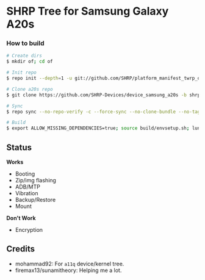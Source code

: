 # SHRP Tree for Samsung Galaxy A20s

### How to build ###

```bash
# Create dirs
$ mkdir of; cd of

# Init repo
$ repo init --depth=1 -u git://github.com/SHRP/platform_manifest_twrp_omni -b v3_10.0

# Clone a20s repo
$ git clone https://github.com/SHRP-Devices/device_samsung_a20s -b shrp-10.0 device/samsung/a20s

# Sync
$ repo sync --no-repo-verify -c --force-sync --no-clone-bundle --no-tags --optimized-fetch --prune -j`nproc`

# Build
$ export ALLOW_MISSING_DEPENDENCIES=true; source build/envsetup.sh; lunch omni_a20s-eng; mka recoveryimage
```

## Status

**Works**

- Booting
- Zip/img flashing
- ADB/MTP
- Vibration
- Backup/Restore
- Mount

**Don't Work**

- Encryption

## Credits
* mohammad92: For ```a11q``` device/kernel tree.
* firemax13/sunamitheory: Helping me a lot.

